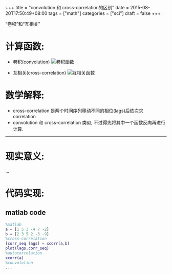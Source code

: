 +++
title = "convolution 和 cross-correlation的区别"
date = 2015-08-20T17:50:49+08:00
tags = ["math"]
categories = ["sci"]
draft = false
+++

“卷积”和“互相关”

<!--more-->

# 计算函数:

- 卷积(convolution)
  ![卷积函数](/images/convolution_func.png)

- 互相关(cross-correlation)
  ![互相关函数](/images/cross-correlation_func.png)

# 数学解释:

- cross-correlation 是两个时间序列移动不同的相位(lags)后依次求 correlation
- convolution 和 cross-correlation 类似, 不过得先将其中一个函数反向再进行计算.

---

# 现实意义:

...

# 代码实现:

## matlab code

```matlab
%matlab
a = [1 5 3 -4 7 -2]
b = [2 3 5 2 -3 -9]
%cross-correlation
[corr_seq lags] = xcorr(a,b)
plot(lags,corr_seq)
%autocorrelation
xcorr(a)
%convolution
...

```
